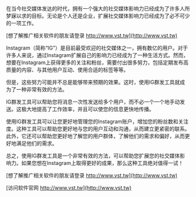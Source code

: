 在当今社交媒体发达的时代，拥有一个强大的社交媒体影响力已经成为了许多人所梦寐以求的目标。无论是个人还是企业，扩展社交媒体影响力已经成为了必不可少的一项工作。

[想了解推广相关软件的朋友请登录 http://www.vst.tw](http://www.vst.tw)

Instagram（简称“IG”）是目前最受欢迎的社交媒体之一，拥有数亿的用户。对于许多人来说，通过Instagram扩展自己的影响力已经成为了一种生活方式。然而，想要在Instagram上获得更多的关注和粉丝，需要付出很多努力，包括定期发布高质量的内容、与其他用户互动、使用合适的标签等等。

但是，这些努力可能并不总是能够带来预期的效果。这时，使用IG群发工具就成为了一种非常有效的方法。

IG群发工具可以帮助您将消息一次性发送给多个用户，而不必一个一个地手动发送。这极大地提高了工作效率，并且可以使您的信息更快地传播。

使用IG群发工具可以让您更好地管理您的Instagram账户，增加您的粉丝数和关注度。这种工具可以帮助您更好地与您的用户互动和沟通，从而建立更紧密的联系。此外，它还可以帮助您更好地了解您的用户群体，了解他们的需求和偏好，从而更好地满足他们的需求。

总之，使用IG群发工具是一个非常有效的方法，可以帮助您扩展您的社交媒体影响力。如果您想在Instagram上取得更好的成果，那么这种工具绝对值得一试！

[想了解推广相关软件的朋友请登录 http://www.vst.tw](http://www.vst.tw)


[访问软件官网 http://www.vst.tw](http://www.vst.tw)
